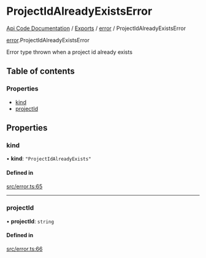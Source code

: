 # ProjectIdAlreadyExistsError
 
[Api Code Documentation](../README.md) / [Exports](../modules.md) / [error](../modules/error.md) / ProjectIdAlreadyExistsError

[error](../modules/error.md).ProjectIdAlreadyExistsError

Error type thrown when a project id already exists

## Table of contents

### Properties

- [kind](error.ProjectIdAlreadyExistsError.md#kind)
- [projectId](error.ProjectIdAlreadyExistsError.md#projectid)

## Properties

### kind

• **kind**: ``"ProjectIdAlreadyExists"``

#### Defined in

[src/error.ts:65](https://github.com/openkfw/TruBudget/blob/3b9e793/api/src/error.ts#L65)

___

### projectId

• **projectId**: `string`

#### Defined in

[src/error.ts:66](https://github.com/openkfw/TruBudget/blob/3b9e793/api/src/error.ts#L66)

